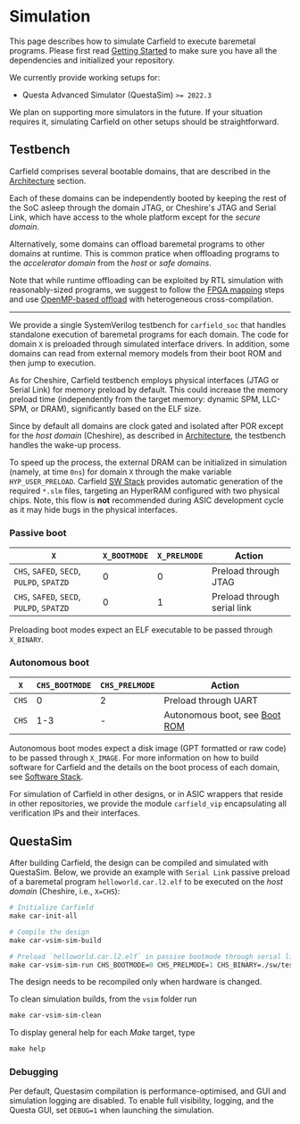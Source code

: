 # Simulation

This page describes how to simulate Carfield to execute baremetal programs. Please first read
[Getting Started](../gs.md) to make sure you have all the dependencies and initialized your
repository.

We currently provide working setups for:

- Questa Advanced Simulator (QuestaSim) `>= 2022.3`

We plan on supporting more simulators in the future. If your situation requires it, simulating
Carfield on other setups should be straightforward.

## Testbench

Carfield comprises several bootable domains, that are described in the
[Architecture](../um/arch.md#domains) section.

Each of these domains can be independently booted by keeping the rest of the SoC asleep through the
domain JTAG, or Cheshire's JTAG and Serial Link, which have access to the whole platform except for
the *secure domain*.

Alternatively, some domains can offload baremetal programs to other domains at runtime. This is
common pratice when offloading programs to the *accelerator domain* from the *host* or *safe
domains*.

Note that while runtime offloading can be exploited by RTL simulation with reasonably-sized
programs, we suggest to follow the [FPGA mapping](xilinx.md) steps and use [OpenMP-based
offload](../um/sw.md) with heterogeneous cross-compilation.

---

We provide a single SystemVerilog testbench for `carfield_soc` that handles standalone execution of
baremetal programs for each domain. The code for domain `X` is preloaded through simulated interface
drivers. In addition, some domains can read from external memory models from their boot ROM and then jump to
execution.

As for Cheshire, Carfield testbench employs physical interfaces (JTAG or Serial Link) for memory
preload by default. This could increase the memory preload time (independently from the target
memory: dynamic SPM, LLC-SPM, or DRAM), significantly based on the ELF size. 

Since by default all domains are clock gated and isolated after POR except for the *host domain*
(Cheshire), as described in [Architecture](../um/arch.md), the testbench handles the wake-up
process.

To speed up the process, the external DRAM can be initialized in simulation (namely, at time `0ns`)
for domain `X` through the make variable `HYP_USER_PRELOAD`. Carfield [SW Stack](../um/sw.md)
provides automatic generation of the required `*.slm` files, targeting an HyperRAM configured with
two physical chips. Note, this flow is **not** recommended during ASIC development cycle as it may
hide bugs in the physical interfaces.

### Passive boot

| `X`                                       | `X_BOOTMODE` | `X_PRELMODE` | Action                  |
| ----------------------------------------- | ---------- | ---------- | --------------------------- |
| `CHS`, `SAFED`, `SECD`, `PULPD`, `SPATZD` | 0          | 0          | Preload through JTAG        |
| `CHS`, `SAFED`, `SECD`, `PULPD`, `SPATZD` | 0          | 1          | Preload through serial link |

Preloading boot modes expect an ELF executable to be passed through `X_BINARY`.

### Autonomous boot

| `X`           | `CHS_BOOTMODE` | `CHS_PRELMODE` | Action                                                |
| ------------- | -------------- | -------------- | ----------------------------------------------------- |
| `CHS`         | 0              | 2              | Preload through UART                                  |
| `CHS`         | 1-3            | -              | Autonomous boot, see [Boot ROM](../um/sw.md#boot-rom) |

Autonomous boot modes expect a disk image (GPT formatted or raw code) to be passed through
`X_IMAGE`. For more information on how to build software for Carfield and the details on the boot
process of each domain, see [Software Stack](../um/sw.md).

For simulation of Carfield in other designs, or in ASIC wrappers that reside in other repositories,
we provide the module `carfield_vip` encapsulating all verification IPs and their interfaces.

## QuestaSim

After building Carfield, the design can be compiled and simulated with QuestaSim. Below, we provide
an example with `Serial Link` passive preload of a baremetal program `helloworld.car.l2.elf` to be
executed on the *host domain* (Cheshire, i.e., `X=CHS`):

```tcl
# Initialize Carfield
make car-init-all

# Compile the design
make car-vsim-sim-build

# Preload `helloworld.car.l2.elf` in passive bootmode through serial link, then start the simulation
make car-vsim-sim-run CHS_BOOTMODE=0 CHS_PRELMODE=1 CHS_BINARY=./sw/tests/bare-metal/hostd/helloworld.car.l2.elf
```

The design needs to be recompiled only when hardware is changed.

To clean simulation builds, from the `vsim` folder run

```tcl
make car-vsim-sim-clean
```

To display general help for each *Make* target, type

```tcl
make help
```

### Debugging

Per default, Questasim compilation is performance-optimised, and GUI and simulation logging are
disabled. To enable full visibility, logging, and the Questa GUI, set `DEBUG=1` when launching the
simulation.
